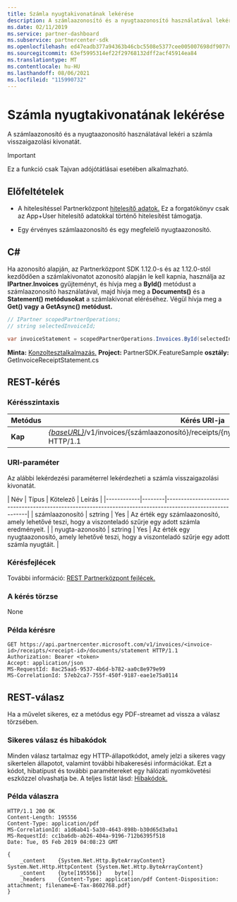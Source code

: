 ```yaml
---
title: Számla nyugtakivonatának lekérése
description: A számlaazonosító és a nyugtaazonosító használatával lekéri a számla visszaigazolási kivonatát.
ms.date: 02/11/2019
ms.service: partner-dashboard
ms.subservice: partnercenter-sdk
ms.openlocfilehash: ed47eadb377a94363b46cbc5508e5377cee005007698df9077d085705c7b9d08
ms.sourcegitcommit: 63ef5995314ef22f29768132dff2acf45914ea84
ms.translationtype: MT
ms.contentlocale: hu-HU
ms.lasthandoff: 08/06/2021
ms.locfileid: "115990732"
---
```

# <a name="get-invoice-receipt-statement"></a>Számla nyugtakivonatának lekérése

A számlaazonosító és a nyugtaazonosító használatával lekéri a számla visszaigazolási kivonatát.

> [!IMPORTANT]
> Ez a funkció csak Tajvan adójótátlásai esetében alkalmazható.

## <a name="prerequisites"></a>Előfeltételek

- A hitelesítéssel Partnerközpont [hitelesítő adatok.](partner-center-authentication.md) Ez a forgatókönyv csak az App+User hitelesítő adatokkal történő hitelesítést támogatja.

- Egy érvényes számlaazonosító és egy megfelelő nyugtaazonosító.

## <a name="c"></a>C\#

Ha azonosító alapján, az Partnerközpont SDK 1.12.0-s és az 1.12.0-stól kezdődően a számlakivonatot  azonosító alapján le kell kapnia, használja az **IPartner.Invoices** gyűjteményt, és hívja meg a **ById()** metódust a számlaazonosító használatával, majd hívja meg a **Documents()** és a **Statement() metódusokat** a számlakivonat eléréséhez.  Végül hívja meg a **Get() vagy** **a GetAsync() metódust.**

``` csharp
// IPartner scopedPartnerOperations;
// string selectedInvoiceId;

var invoiceStatement = scopedPartnerOperations.Invoices.ById(selectedInvoiceId).Receipts.ById(selectedReceipt).Documents.Statement.Get();
```

**Minta:** [Konzoltesztalkalmazás.](console-test-app.md) **Project:** PartnerSDK.FeatureSample **osztály:** GetInvoiceReceiptStatement.cs

## <a name="rest-request"></a>REST-kérés

### <a name="request-syntax"></a>Kérésszintaxis

| Metódus  | Kérés URI-ja                                                                                                            |
|---------|------------------------------------------------------------------------------------------------------------------------|
| **Kap** | [*{baseURL}*](partner-center-rest-urls.md)/v1/invoices/{számlaazonosító}/receipts/{nyugtaazonosító}/documents/statement HTTP/1.1 |

### <a name="uri-parameter"></a>URI-paraméter

Az alábbi lekérdezési paraméterrel lekérdezheti a számla visszaigazolási kivonatát.

| Név       | Típus   | Kötelező | Leírás                                                                                    |
|------------|--------|-----------------------------------------------------------------------------------------------------------|
| számlaazonosító | sztring | Yes      | Az érték egy számlaazonosító, amely lehetővé teszi, hogy a viszonteladó szűrje egy adott számla eredményeit. |
| nyugta-azonosító | sztring | Yes      | Az érték egy nyugtaazonosító, amely lehetővé teszi, hogy a viszonteladó szűrje egy adott számla nyugtáit. |

### <a name="request-headers"></a>Kérésfejlécek

További információ: [REST Partnerközpont fejlécek.](headers.md)

### <a name="request-body"></a>A kérés törzse

None

### <a name="request-example"></a>Példa kérésre

```http
GET https://api.partnercenter.microsoft.com/v1/invoices/<invoice-id>/receipts/<receipt-id>/documents/statement HTTP/1.1
Authorization: Bearer <token>
Accept: application/json
MS-RequestId: 8ac25aa5-9537-4b6d-b782-aa0c8e979e99
MS-CorrelationId: 57eb2ca7-755f-450f-9187-eae1e75a0114
```

## <a name="rest-response"></a>REST-válasz

Ha a művelet sikeres, ez a metódus egy PDF-streamet ad vissza a válasz törzsében.

### <a name="response-success-and-error-codes"></a>Sikeres válasz és hibakódok

Minden válasz tartalmaz egy HTTP-állapotkódot, amely jelzi a sikeres vagy sikertelen állapotot, valamint további hibakeresési információkat. Ezt a kódot, hibatípust és további paramétereket egy hálózati nyomkövetési eszközzel olvashatja be. A teljes listát lásd: [Hibakódok.](error-codes.md)

### <a name="response-example"></a>Példa válaszra

```http
HTTP/1.1 200 OK
Content-Length: 195556
Content-Type: application/pdf
MS-CorrelationId: a1d6ab41-5a30-4643-898b-b30d65d3a0a1
MS-RequestId: cc1ba6db-ab26-404a-9196-712b6395f518
Date: Tue, 05 Feb 2019 04:08:23 GMT

{
    _content    {System.Net.Http.ByteArrayContent}    System.Net.Http.HttpContent {System.Net.Http.ByteArrayContent}
    _content    {byte[195556]}    byte[]
    _headers    {Content-Type: application/pdf Content-Disposition: attachment; filename=E-Tax-8602768.pdf}
}
```
